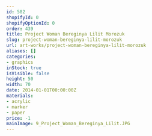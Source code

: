 ```yaml
---
id: 582
shopifyId: 0
shopifyOptionId: 0
order: 439
title: Project Woman Bereginya Lilit Morozuk
slug: project-woman-bereginya-lilit-morozuk
url: art-works/project-woman-bereginya-lilit-morozuk
aliases: []
categories:
- graphics
inStock: true
isVisible: false
height: 50
width: 70
date: 2014-01-01T00:00:00Z
materials:
- acrylic
- marker
- paper
price: -1
mainImage: 9_Project_Woman_Bereginya_Lilit.JPG
---
```

